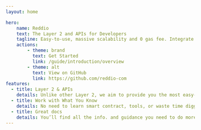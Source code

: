 ```yaml
---
layout: home

hero:
    name: Reddio
    text: The Layer 2 and APIs for Developers
    tagline: Easy-to-use, massive scalability and 0 gas fee. Integrate Layer 2 into your application and beyond.
    actions:
        - theme: brand
          text: Get Started
          link: /guide/introduction/overview
        - theme: alt
          text: View on GitHub
          link: https://github.com/reddio-com
features:
  - title: Layer 2 & APIs
    details: Unlike other Layer 2, we aim to provide you the most easy-to-use APIs to integrate, to dnable developers embed Token or NFT(Non-fungible token) into your web, desktop and mobile applications with massive scalability (up to 10k TPS) and zero gas fee for off-chain.
  - title: Work with What You Know
    details: No need to learn smart contract, tools, or waste time digging through endless docs. Reddio respects your skills and programmable languages you are familiar with.
  - title: Great docs
    details: You’ll find all the info. and guidance you need to do more with Reddio in our developer friendly docs.
---
```

